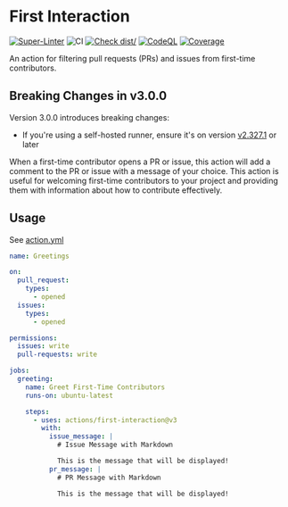 # First Interaction

[![Super-Linter](https://github.com/actions/first-interaction/actions/workflows/linter.yml/badge.svg)](https://github.com/super-linter/super-linter)
![CI](https://github.com/actions/first-interaction/actions/workflows/ci.yml/badge.svg)
[![Check dist/](https://github.com/actions/first-interaction/actions/workflows/check-dist.yml/badge.svg)](https://github.com/actions/first-interaction/actions/workflows/check-dist.yml)
[![CodeQL](https://github.com/actions/first-interaction/actions/workflows/codeql-analysis.yml/badge.svg)](https://github.com/actions/first-interaction/actions/workflows/codeql-analysis.yml)
[![Coverage](./badges/coverage.svg)](./badges/coverage.svg)

An action for filtering pull requests (PRs) and issues from first-time
contributors.

## Breaking Changes in v3.0.0

Version 3.0.0 introduces breaking changes:

- If you're using a self-hosted runner, ensure it's on version
  [v2.327.1](https://github.com/actions/runner/releases/tag/v2.327.1) or later

When a first-time contributor opens a PR or issue, this action will add a
comment to the PR or issue with a message of your choice. This action is useful
for welcoming first-time contributors to your project and providing them with
information about how to contribute effectively.

## Usage

See [action.yml](action.yml)

```yaml
name: Greetings

on:
  pull_request:
    types:
      - opened
  issues:
    types:
      - opened

permissions:
  issues: write
  pull-requests: write

jobs:
  greeting:
    name: Greet First-Time Contributors
    runs-on: ubuntu-latest

    steps:
      - uses: actions/first-interaction@v3
        with:
          issue_message: |
            # Issue Message with Markdown

            This is the message that will be displayed!
          pr_message: |
            # PR Message with Markdown

            This is the message that will be displayed!
```
